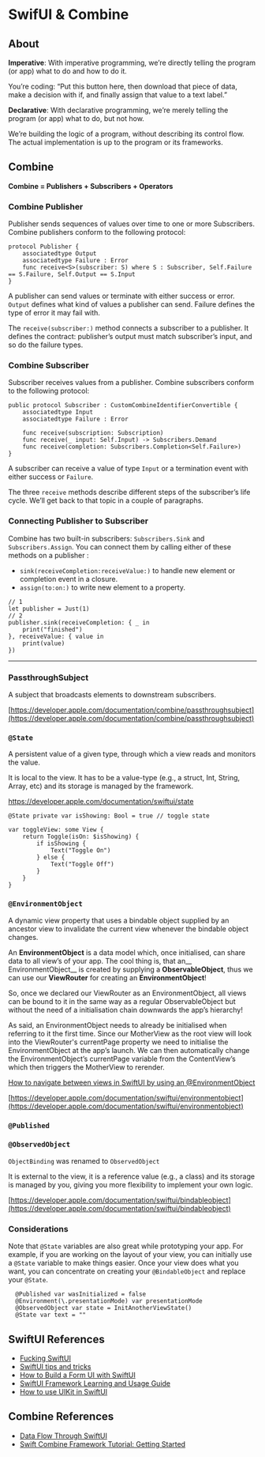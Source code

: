 # SwifUI & Combine

## About

__Imperative__: With imperative programming, we’re directly telling the program (or app) what to do and how to do it.

You’re coding: “Put this button here, then download that piece of data, make a decision with if, and finally assign that value to a text label.”

__Declarative__: With declarative programming, we’re merely telling the program (or app) what to do, but not how.

We’re building the logic of a program, without describing its control flow. The actual implementation is up to the program or its frameworks.

## Combine

__Combine = Publishers + Subscribers + Operators__


### Combine Publisher

Publisher sends sequences of values over time to one or more Subscribers. Combine publishers conform to the following protocol:

```
protocol Publisher {
    associatedtype Output
    associatedtype Failure : Error
    func receive<S>(subscriber: S) where S : Subscriber, Self.Failure == S.Failure, Self.Output == S.Input
}
```

A publisher can send values or terminate with either success or error. `Output` defines what kind of values a publisher can send. Failure defines the type of error it may fail with.

The `receive(subscriber:)` method connects a subscriber to a publisher. It defines the contract: publisher’s output must match subscriber’s input, and so do the failure types.

### Combine Subscriber

Subscriber receives values from a publisher. Combine subscribers conform to the following protocol:

```
public protocol Subscriber : CustomCombineIdentifierConvertible {
    associatedtype Input
    associatedtype Failure : Error

    func receive(subscription: Subscription)
    func receive(_ input: Self.Input) -> Subscribers.Demand
    func receive(completion: Subscribers.Completion<Self.Failure>)
}
```

A subscriber can receive a value of type `Input` or a termination event with either success or `Failure`.

The three `receive` methods describe different steps of the subscriber’s life cycle. We’ll get back to that topic in a couple of paragraphs.

### Connecting Publisher to Subscriber

Combine has two built-in subscribers: `Subscribers.Sink` and `Subscribers.Assign`. You can connect them by calling either of these methods on a publisher :

* `sink(receiveCompletion:receiveValue:)` to handle new element or completion event in a closure.
* `assign(to:on:)` to write new element to a property.

```
// 1
let publisher = Just(1)
// 2
publisher.sink(receiveCompletion: { _ in
    print("finished")
}, receiveValue: { value in
    print(value)
})
```

---
### PassthroughSubject

A subject that broadcasts elements to downstream subscribers.

[https://developer.apple.com/documentation/combine/passthroughsubject](https://developer.apple.com/documentation/combine/passthroughsubject)

### `@State`

A persistent value of a given type, through which a view reads and monitors the value.


It is local to the view. It has to be a value-type (e.g., a struct, Int, String, Array, etc) and its storage is managed by the framework.

https://developer.apple.com/documentation/swiftui/state

```
@State private var isShowing: Bool = true // toggle state

var toggleView: some View {
    return Toggle(isOn: $isShowing) {
        if isShowing {
            Text("Toggle On")
        } else {
            Text("Toggle Off")
        }
    }
}
```

### `@EnvironmentObject`

A dynamic view property that uses a bindable object supplied by an ancestor view to invalidate the current view whenever the bindable object changes.

An __EnvironmentObject__ is a data model which, once initialised, can share data to all view’s of your app. The cool thing is, that an__ EnvironmentObject__ is created by supplying a __ObservableObject__, thus we can use our __ViewRouter__ for creating an __EnvironmentObject__!

So, once we declared our ViewRouter as an EnvironmentObject, all views can be bound to it in the same way as a regular ObservableObject but without the need of a initialisation chain downwards the app’s hierarchy! 

As said, an EnvironmentObject needs to already be initialised when referring to it the first time. Since our MotherView as the root view will look into the ViewRouter's currentPage property we need to initialise the EnvironmentObject at the app’s launch. We can then automatically change the EnvironmentObject’s currentPage variable from the ContentView’s which then triggers the MotherView to rerender. 

[How to navigate between views in SwiftUI by using an @EnvironmentObject](https://www.blckbirds.com/post/how-to-navigate-between-views-in-swiftui-by-using-an-environmentobject)

[https://developer.apple.com/documentation/swiftui/environmentobject](https://developer.apple.com/documentation/swiftui/environmentobject)

### `@Published`

### `@ObservedObject`

 `ObjectBinding` was renamed to `ObservedObject` 

It is external to the view, it is a reference value (e.g., a class) and its storage is managed by you, giving you more flexibility to implement your own logic.

[https://developer.apple.com/documentation/swiftui/bindableobject](https://developer.apple.com/documentation/swiftui/bindableobject)

### Considerations

Note that `@State` variables are also great while prototyping your app. For example, if you are working on the layout of your view, you can initially use a `@State` variable to make things easier. Once your view does what you want, you can concentrate on creating your `@BindableObject` and replace your `@State`.

```
  @Published var wasInitialized = false
  @Environment(\.presentationMode) var presentationMode
  @ObservedObject var state = InitAnotherViewState()
  @State var text = ""
```

## SwiftUI References

* [Fucking SwiftUI](https://fuckingswiftui.com)
* [SwiftUI tips and tricks](https://www.hackingwithswift.com/quick-start/swiftui/swiftui-tips-and-tricks)
* [How to Build a Form UI with SwiftUI](https://www.appcoda.com/swiftui-form-ui/)
* [SwiftUI Framework Learning and Usage Guide](https://jinxiansen.github.io/SwiftUI/)
* [How to use UIKit in SwiftUI](https://sarunw.com/posts/uikit-in-swiftui)

## Combine References
* [Data Flow Through SwiftUI
](https://developer.apple.com/videos/play/wwdc2019/226/)
* [Swift Combine Framework Tutorial: Getting Started
](https://www.vadimbulavin.com/swift-combine-framework-tutorial-getting-started/)

